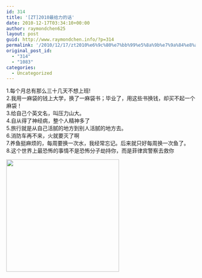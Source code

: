 ```yaml
---
id: 314
title: '[ZT]2010最给力的话'
date: 2010-12-17T03:34:10+00:00
author: raymondchen625
layout: post
guid: http://www.raymondchen.info/?p=314
permalink: '/2010/12/17/zt2010%e6%9c%80%e7%bb%99%e5%8a%9b%e7%9a%84%e8%af%9d/'
original_post_id:
  - "314"
  - "1083"
categories:
  - Uncategorized
---
```

1.每个月总有那么三十几天不想上班!  
2.我用一麻袋的钱上大学，换了一麻袋书；毕业了，用这些书换钱，却买不起一个麻袋！  
3.给自己个英文名，叫压力山大。  
4.自从得了神经病，整个人精神多了  
5.旅行就是从自己活腻的地方到别人活腻的地方去。  
6.消防车再不来，火就要灭了啊  
7.养鱼挺麻烦的，每周要换一次水，我经常忘记。后来就只好每周换一次鱼了。  
8.这个世界上最恐怖的事情不是恐怖分子劫持你，而是菲律宾警察去救你

[<img class="alignleft size-medium wp-image-332" title="鸭梨" src="http://www.raymondchen.info/wp-content/uploads/2010/12/yali-300x300.jpg" alt="" width="300" height="300" />](http://www.raymondchen.info/wp-content/uploads/2010/12/yali.jpg)